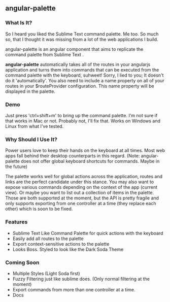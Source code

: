 ## angular-palette

### What Is It?


So I heard you liked the Sublime Text command palette. Me too. So much so, that 
I thought it was missing from a lot of the web applications I build. 

angular-palette is an angular component that aims to replicate the command
palette from Sublime Text .

**angular-palette** automatically takes all of the routes in your angularjs
application and turns them into commands that can be executed from the command
palette with the keyboard, suhweet! Sorry, I lied to you; It doesn't do it 
'automatically'. You also need to include a name property on all of your routes
in your $routeProvider configuration. This name property will be displayed in the
palette.


### Demo

Just press 'ctrl+shift+m' to bring up the command palette. I'm not sure if that
works in Mac or not. Probably not, I'll fix that. Works on Windows and Linux
from what I've tested.

### Why Should I Use It?

Power users love to keep their hands on the keyboard at all times. Most web apps
fall behind their desktop counterparts in this regard. (Note: angular-palette
does not offer global keyboard shortcuts for commands. Maybe in the future)

The palette works well for global actions across the application, routes and 
links are the perfect candidate under this stance. You may also want to 
expose various commands depending on the context of the app (current view). Or
maybe you want to list out a collection of items in the palette. Those are both
supported at the moment, but the API is pretty fragile and only supports exporting
from one controller at a time (they replace each other) which is soon to be fixed.

### Features
 - Sublime Text Like Command Palette for quick actions with the keyboard
 - Easily add all routes to the palette
 - Export context-sensitive actions to the palette
 - Looks Boss. Styled to look like the Dark Soda Theme

### Coming Soon
 - Multiple Styles (Light Soda first)
 - Fuzzy Filtering just like sublime does. (Only normal filtering at the moment)
 - Export commands from more than one controller at a time.
 - Docs

